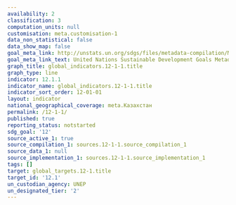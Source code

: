 ```yaml
---
availability: 2
classification: 3
computation_units: null
customisation: meta.customisation-1
data_non_statistical: false
data_show_map: false
goal_meta_link: http://unstats.un.org/sdgs/files/metadata-compilation/Metadata-Goal-12.pdf
goal_meta_link_text: United Nations Sustainable Development Goals Metadata (pdf 782kB)
graph_title: global_indicators.12-1-1.title
graph_type: line
indicator: 12.1.1
indicator_name: global_indicators.12-1-1.title
indicator_sort_order: 12-01-01
layout: indicator
national_geographical_coverage: meta.Казахстан
permalink: /12-1-1/
published: true
reporting_status: notstarted
sdg_goal: '12'
source_active_1: true
source_compilation_1: sources.12-1-1.source_compilation_1
source_data_1: null
source_implementation_1: sources.12-1-1.source_implementation_1
tags: []
target: global_targets.12-1.title
target_id: '12.1'
un_custodian_agency: UNEP
un_designated_tier: '2'
---
```

